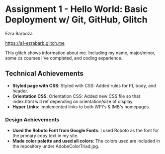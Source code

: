 Assignment 1 - Hello World: Basic Deployment w/ Git, GitHub, Glitch
===

Ezra Barboza

https://a1-ezrabarb.glitch.me

This glitch shows  information about me. Including my name, major/minor, some cs courses I've completed, and coding experience.

## Technical Achievements
- **Styled page with CSS**: Styled with CSS: Added rules for h1, body, and header. 
- **Orientation CSS**: Orientation CSS: Added new CSS file so that index.html will ref depending on orientation/size of display.
- **Hyper Links**: Implemented links to both WPI's & IMB's homepages.

### Design Achievements
- **Used the Roboto Font from Google Fonts**: I used Roboto as the font for the primary copy text in my site.
- **Made color palette and used all colors**: The colors used are included in the repository under AdobeColorTriad.jpg. 
